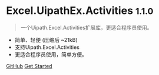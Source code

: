 <!-- ![logo](_media/icon.svg) -->

# Excel.UipathEx.Activities <small>1.1.0</small>

> 一个Uipath.Excel.Activities扩展库，更适合程序员使用。

- 简单、轻便 (压缩后 ~21kB)
- 支持Uipath.Excel.Activities
- 更适合程序员使用，简单方便。

[GitHub](https://github.com/bysxiang/Bysxiang.UipathExcelEx.Activities.git)
[Get Started](#docsify)